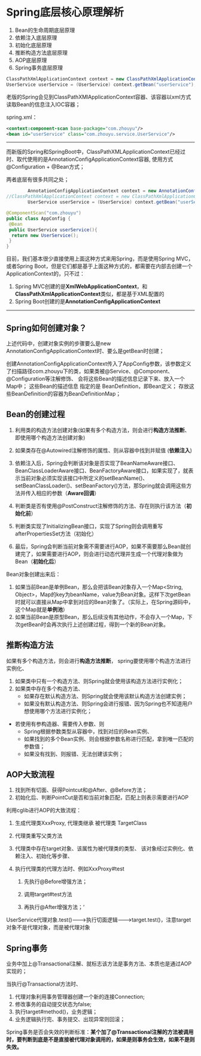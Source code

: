 # Spring底层核心原理解析

1. Bean的生命周期底层原理
2. 依赖注入底层原理
3. 初始化底层原理
4. 推断构造方法底层原理
5. AOP底层原理
6. Spring事务底层原理



```java
ClassPathXmlApplicationContext context = new ClassPathXmlApplicationContext("spring.xml");
UserService userService = (UserService) context.getBean("userService");
```

老版的Spring会见到ClassPathXMlApplicationContext容器、该容器以xml方式读取Bean的信息注入IOC容器；

spring.xml：

```xml
<context:component-scan base-package="com.zhouyu"/>
<bean id="userService" class="com.zhouyu.service.UserService"/>
```

----------------------

而新版的Spring和SpringBoot中，ClassPathXMLApplicationContext已经过时、取代使用的是AnnotationConfigApplicationContext容器, 使用方式@Configuration + @Bean方式；

两者底层有很多共同之处；

```java
        AnnotationConfigApplicationContext context = new AnnotationConfigApplicationContext(AppConfig.class);
//ClassPathXmlApplicationContext context = new ClassPathXmlApplicationContext("spring.xml");
        UserService userService = (UserService) context.getBean("userService");
```

```java
@ComponentScan("com.zhouyu")
public class AppConfig {
 @Bean
 public UserService userService(){
  return new UserService();
 }
}
```

目前，我们基本很少直接使用上面这种方式来用Spring，而是使用Spring MVC，或者Spring Boot，但是它们都是基于上面这种方式的，都需要在内部去创建一个ApplicationContext的，只不过：

1. Spring MVC创建的是**XmlWebApplicationContext**，和**ClassPathXmlApplicationContext**类似，都是基于XML配置的
2. Spring Boot创建的是**AnnotationConfigApplicationContext**

---

## Spring如何创建对象？

上述代码中，创建对象实例的步骤要么是new AnnotationConfigApplicationContext时、要么是getBean时创建；

创建AnnotationConfigApplicationContext传入了AppConfig参数，该参数定义了扫描路径com.zhouyu下的类，如果类被@Service、@Component、@Configuration等注解修饰、 会将这些Bean的描述信息记录下来、放入一个Map中；  这些Bean的描述信息 指定的是 BeanDefinition，即Bean定义； 存放这些BeanDefinition的容器为BeanDefinitionMap；



## Bean的创建过程

1. 利用类的构造方法创建对象(如果有多个构造方法，则会进行**构造方法推断**、即使用哪个构造方法创建对象)
2. 如果类存在@Autowired注解修饰的属性、则从容器中找到并赋值 (**依赖注入**)
3. 依赖注入后，Spring会判断该对象是否实现了BeanNameAware接口、BeanClassLoaderAware接口、BeanFactoryAware接口，如果实现了，就表示当前对象必须实现该接口中所定义的setBeanName()、setBeanClassLoader()、setBeanFactory()方法，那Spring就会调用这些方法并传入相应的参数（**Aware回调**）
4. 判断类是否有使用@PostConstruct注解修饰的方法、存在则执行该方法（**初始化前**）

5. 判断类实现了InitializingBean接口，实现了Spring则会调用重写afterPropertiesSet方法（初始化）
6. 最后，Spring会判断当前对象需不需要进行AOP，如果不需要那么Bean就创建完了，如果需要进行AOP，则会进行动态代理并生成一个代理对象做为Bean（**初始化后**）

Bean对象创建出来后：

1. 如果当前Bean是单例Bean，那么会把该Bean对象存入一个Map<String, Object>，Map的key为beanName，value为Bean对象。这样下次getBean时就可以直接从Map中拿到对应的Bean对象了。（实际上，在Spring源码中，这个Map就是**单例池**）
2. 如果当前Bean是原型Bean，那么后续没有其他动作，不会存入一个Map，下次getBean时会再次执行上述创建过程，得到一个新的Bean对象。



## 推断构造方法

如果有多个构造方法，则会进行**构造方法推断**， spring要使用哪个构造方法进行实例化、

1. 如果类中只有一个构造方法、则Spring就会使用该构造方法进行实例化；
2. 如果类中存在多个构造方法、
   - 如果存在默认构造方法、则Spring就会使用该默认构造方法创建实例；
   - 如果没有默认构造方法、则Spring会进行报错、因为Spring也不知道用户想使用哪个方法进行实例化；



- 若使用有参构造器、需要传入参数、则
  - Spring根据参数类型从容器中，找到对应的Bean实例、
  - 如果找到的多个Bean实例、则会根据参数名称进行匹配，拿到唯一匹配的参数值；
  - 如果没有找到、则报错、无法创建该实例；



## AOP大致流程

1. 找到所有切面、获得Pointcut和@After、@Before方法；
2. 初始化后、判断PointCut是否和当前对象匹配，匹配上则表示需要进行AOP



利用cglib进行AOP的大致流程：

 1. 生成代理类XxxProxy,  代理类继承 被代理类 TargetClass

 2. 代理类重写父类方法

 3. 代理类中存在target对象、该属性为被代理类的类型、 该对象经过实例化、依赖注入、初始化等步骤、

 4. 执行代理类的代理方法时、例如XxxProxy#test

     1. 先执行@Before增强方法；

     2. 调用target#test方法

     3. 再执行@After增强方法；‘

        

UserService代理对象.test()--->执行切面逻辑--->target.test()，注意target对象不是代理对象，而是被代理对象



## Spring事务

业务中加上@Transactional注解、就标志该方法是事务方法、本质也是通过AOP实现的；

当执行@Transactional方法时、

1. 代理对象利用事务管理器创建一个新的连接Connection;
2. 修改事务的自动提交状态为false;
3. 执行target#method()，业务逻辑；
4. 业务逻辑执行完、事务提交、出现异常则回滚；



Spring事务是否会失效的判断标准：**某个加了@Transactional注解的方法被调用时，要判断到底是不是直接被代理对象调用的，如果是则事务会生效，如果不是则失效。**

